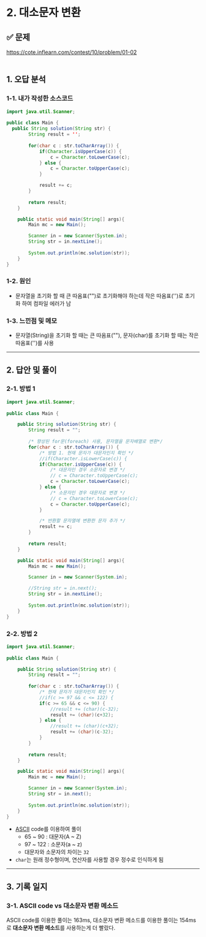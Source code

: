 # 2. 대소문자 변환

## ✅ 문제
https://cote.inflearn.com/contest/10/problem/01-02
<br><br>

## 1. 오답 분석
### 1-1. 내가 작성한 소스코드
```java
import java.util.Scanner;
  
public class Main {
  public String solution(String str) {
        String result = '';
        
        for(char c : str.toCharArray()) {
            if(Character.isUpperCase(c)) {
                c = Character.toLowerCase(c);
            } else {
                c = Character.toUpperCase(c);
            }

            result += c;
        }
        
        return result;
    }

    public static void main(String[] args){
        Main mc = new Main();

        Scanner in = new Scanner(System.in);
        String str = in.nextLine();
        
        System.out.println(mc.solution(str));
    }
}
```
### 1-2. 원인
- 문자열을 초기화 할 때 큰 따옴표("")로 초기화해야 하는데 작은 따옴표('')로 초기화 하여 컴파일 에러가 남

### 1-3. 느낀점 및 메모
- 문자열(String)을 초기화 할 때는 큰 따옴표(""), 문자(char)를 초기화 할 때는 작은 따옴표('')를 사용

---

## 2. 답안 및 풀이
### 2-1. 방법 1
```java
import java.util.Scanner;
  
public class Main {

    public String solution(String str) {
        String result = "";
        
        /* 향상된 for문(foreach) 사용, 문자열을 문자배열로 변환*/
        for(char c : str.toCharArray()) {
            /* 방법 1. 현재 문자가 대문자인지 확인 */
            //if(Character.isLowerCase(c)) {
            if(Character.isUpperCase(c)) {
                /* 대문자인 경우 소문자로 변경 */
                // c = Character.toUpperCase(c);
                c = Character.toLowerCase(c);
            } else {
                /* 소문자인 경우 대문자로 변경 */
                // c = Character.toLowerCase(c);
                c = Character.toUpperCase(c);
            }

            /* 반환할 문자열에 변환한 문자 추가 */
            result += c;
        }
        
        return result;
    }

    public static void main(String[] args){
        Main mc = new Main();

        Scanner in = new Scanner(System.in);

        //String str = in.next();
        String str = in.nextLine();
        
        System.out.println(mc.solution(str));
    }
}
```

### 2-2. 방법 2
```java
import java.util.Scanner;
  
public class Main {

    public String solution(String str) {
        String result = "";
        
        for(char c : str.toCharArray()) {
            /* 현재 문자가 대문자인지 확인 */
            //if(c >= 97 && c <= 122) {
            if(c >= 65 && c <= 90) {
                //result += (char)(c-32);
                result += (char)(c+32);
            } else {
                //result += (char)(c+32);
                result += (char)(c-32);
            }
        }
        
        return result;
    }

    public static void main(String[] args){
        Main mc = new Main();

        Scanner in = new Scanner(System.in);
        String str = in.next();
        
        System.out.println(mc.solution(str));
    }
}
```
- [ASCII](https://ko.wikipedia.org/wiki/ASCII) code를 이용하여 풀이
  + 65 ~ 90 : 대문자(A ~ Z)
  + 97 ~ 122 : 소문자(a ~ z)
  + 대문자와 소문자의 차이는 `32`
- `char`는 원래 정수형이며, 연산자를 사용할 경우 정수로 인식하게 됨

---

## 3. 기록 일지
### 3-1. ASCII code vs 대소문자 변환 메소드
ASCII code를 이용한 풀이는 163ms, 대소문자 변환 메소드를 이용한 풀이는 154ms로 **대소문자 변환 메소드**를 사용하는게 더 빨랐다.